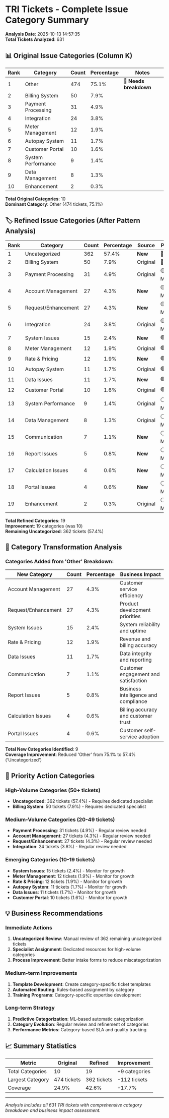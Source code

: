 # TRI Tickets - Complete Issue Category Summary

**Analysis Date**: 2025-10-13 14:57:35  
**Total Tickets Analyzed**: 631  

## 📊 Original Issue Categories (Column K)

| Rank | Category | Count | Percentage | Notes |
|------|----------|-------|------------|-------|
|  1 | Other                     |  474 |  75.1% | 🔴 **Needs breakdown** |
|  2 | Billing System            |   50 |   7.9% |  |
|  3 | Payment Processing        |   31 |   4.9% |  |
|  4 | Integration               |   24 |   3.8% |  |
|  5 | Meter Management          |   12 |   1.9% |  |
|  6 | Autopay System            |   11 |   1.7% |  |
|  7 | Customer Portal           |   10 |   1.6% |  |
|  8 | System Performance        |    9 |   1.4% |  |
|  9 | Data Management           |    8 |   1.3% |  |
| 10 | Enhancement               |    2 |   0.3% |  |

**Total Original Categories**: 10  
**Dominant Category**: Other (474 tickets, 75.1%)  

## 🏷️ Refined Issue Categories (After Pattern Analysis)

| Rank | Category | Count | Percentage | Source | Priority |
|------|----------|-------|------------|--------|----------|
|  1 | Uncategorized             |  362 |  57.4% | **New** | 🔴 High |
|  2 | Billing System            |   50 |   7.9% | Original | 🔴 High |
|  3 | Payment Processing        |   31 |   4.9% | Original | 🟡 Medium |
|  4 | Account Management        |   27 |   4.3% | **New** | 🟡 Medium |
|  5 | Request/Enhancement       |   27 |   4.3% | **New** | 🟡 Medium |
|  6 | Integration               |   24 |   3.8% | Original | 🟡 Medium |
|  7 | System Issues             |   15 |   2.4% | **New** | 🟢 Low |
|  8 | Meter Management          |   12 |   1.9% | Original | 🟢 Low |
|  9 | Rate & Pricing            |   12 |   1.9% | **New** | 🟢 Low |
| 10 | Autopay System            |   11 |   1.7% | Original | 🟢 Low |
| 11 | Data Issues               |   11 |   1.7% | **New** | 🟢 Low |
| 12 | Customer Portal           |   10 |   1.6% | Original | 🟢 Low |
| 13 | System Performance        |    9 |   1.4% | Original | ⚪ Monitor |
| 14 | Data Management           |    8 |   1.3% | Original | ⚪ Monitor |
| 15 | Communication             |    7 |   1.1% | **New** | ⚪ Monitor |
| 16 | Report Issues             |    5 |   0.8% | **New** | ⚪ Monitor |
| 17 | Calculation Issues        |    4 |   0.6% | **New** | ⚪ Monitor |
| 18 | Portal Issues             |    4 |   0.6% | **New** | ⚪ Monitor |
| 19 | Enhancement               |    2 |   0.3% | Original | ⚪ Monitor |

**Total Refined Categories**: 19  
**Improvement**: 19 categories (was 10)  
**Remaining Uncategorized**: 362 tickets (57.4%)  

## 🔄 Category Transformation Analysis

### Categories Added from 'Other' Breakdown:
| New Category | Count | Percentage | Business Impact |
|--------------|-------|------------|----------------|
| Account Management   |   27 |   4.3% | Customer service efficiency |
| Request/Enhancement  |   27 |   4.3% | Product development priorities |
| System Issues        |   15 |   2.4% | System reliability and uptime |
| Rate & Pricing       |   12 |   1.9% | Revenue and billing accuracy |
| Data Issues          |   11 |   1.7% | Data integrity and reporting |
| Communication        |    7 |   1.1% | Customer engagement and satisfaction |
| Report Issues        |    5 |   0.8% | Business intelligence and compliance |
| Calculation Issues   |    4 |   0.6% | Billing accuracy and customer trust |
| Portal Issues        |    4 |   0.6% | Customer self-service adoption |

**Total New Categories Identified**: 9  
**Coverage Improvement**: Reduced 'Other' from 75.1% to 57.4% ('Uncategorized')  

## 🚨 Priority Action Categories

### High-Volume Categories (50+ tickets)
- **Uncategorized**: 362 tickets (57.4%) - Requires dedicated specialist
- **Billing System**: 50 tickets (7.9%) - Requires dedicated specialist

### Medium-Volume Categories (20-49 tickets)
- **Payment Processing**: 31 tickets (4.9%) - Regular review needed
- **Account Management**: 27 tickets (4.3%) - Regular review needed
- **Request/Enhancement**: 27 tickets (4.3%) - Regular review needed
- **Integration**: 24 tickets (3.8%) - Regular review needed

### Emerging Categories (10-19 tickets)
- **System Issues**: 15 tickets (2.4%) - Monitor for growth
- **Meter Management**: 12 tickets (1.9%) - Monitor for growth
- **Rate & Pricing**: 12 tickets (1.9%) - Monitor for growth
- **Autopay System**: 11 tickets (1.7%) - Monitor for growth
- **Data Issues**: 11 tickets (1.7%) - Monitor for growth
- **Customer Portal**: 10 tickets (1.6%) - Monitor for growth

## 💡 Business Recommendations

### Immediate Actions
1. **Uncategorized Review**: Manual review of 362 remaining uncategorized tickets
2. **Specialist Assignment**: Dedicated resources for high-volume categories
3. **Process Improvement**: Better intake forms to reduce miscategorization

### Medium-term Improvements
1. **Template Development**: Create category-specific ticket templates
2. **Automated Routing**: Rules-based assignment by category
3. **Training Programs**: Category-specific expertise development

### Long-term Strategy
1. **Predictive Categorization**: ML-based automatic categorization
2. **Category Evolution**: Regular review and refinement of categories
3. **Performance Metrics**: Category-based SLA and quality tracking

## 📈 Summary Statistics

| Metric | Original | Refined | Improvement |
|--------|----------|---------|-------------|
| Total Categories | 10 | 19 | +9 categories |
| Largest Category | 474 tickets | 362 tickets | -112 tickets |
| Coverage | 24.9% | 42.6% | +17.7% |

---
*Analysis includes all 631 TRI tickets with comprehensive category breakdown and business impact assessment.*
